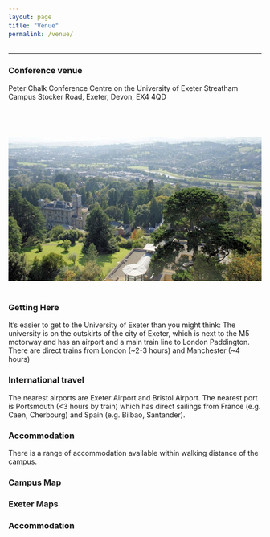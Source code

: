 ```yaml
---
layout: page
title: "Venue"
permalink: /venue/
---
```

***
<h3>Conference venue</h3>
Peter Chalk Conference Centre on the University of Exeter Streatham Campus
Stocker Road, Exeter, Devon, EX4 4QD
<div style="text-align:center"><img class="image center" src="/assets/images/University_of_Exeter,_Streatham_Campus_-_geograph.org.uk_-_1004277.jpg"/></div><br/>
<p></p>
<h3>Getting Here </h3>
It’s easier to get to the University of Exeter than you might think: The university is on the outskirts of the city of Exeter, which is next to the M5 motorway and has an airport and a main train line to London Paddington. There are direct trains from London (~2-3 hours) and Manchester (~4 hours)
<h3>International travel </h3>
The nearest airports are Exeter Airport and Bristol Airport. The nearest port is Portsmouth (<3 hours by train) which has direct sailings from France (e.g. Caen, Cherbourg) and Spain (e.g. Bilbao, Santander).
<h3>Accommodation </h3>
There is a range of accommodation available within walking distance of the campus. 
<h3>Campus Map </h3>
<h3>Exeter Maps </h3>
<h3>Accommodation </h3>




